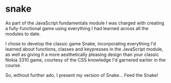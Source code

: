 # snake
As part of the JavaScript fundamentals module I was charged with creating a fully-functional game using everything I had learned across all the modules to date. 

I chose to develop the classic game Snake, incorporating everything I'd learned about functions, classes and keypresses in the JavaScript module, as well as giving it a more aesthetically pleasing design than your classic Nokia 3310 game, courtesy of the CSS knowledge I'd garnered earlier in the course. 

So, without further ado, I present my version of Snake... Feed the Snake!

